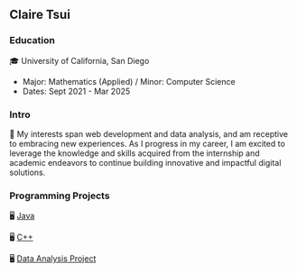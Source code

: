 ## Claire Tsui

### Education
🎓 University of California, San Diego
   - Major: Mathematics (Applied) / Minor: Computer Science  
   - Dates: Sept 2021 - Mar 2025

### Intro 
💬 My interests span web development and data analysis, and am receptive to embracing 
   new experiences. As I progress in my career, I am excited to leverage the knowledge 
   and skills acquired from the internship and academic endeavors to continue building innovative 
   and impactful digital solutions.

### Programming Projects
🖥️ [Java](Java)

🖥️ [C++](C++)

🖥️ [Data Analysis Project](DS_project_ucsd)
